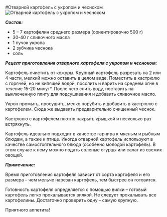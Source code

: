 #Отварной картофель с укропом и чесноком
![Отварной картофель с укропом и чесноком](/images/Kulinar/Second/kartofel_s_ukropom.jpg 'Отварной картофель с укропом и чесноком')

***Состав:***

- 5 – 7 картофелин среднего размера (ориентировочно 500 г)
- 30-40 г сливочного масла
- 1 пучок укропа
- 2 зубчика чеснока
- соль

***Рецепт приготовления отварного картофеля с укропом и чесноком:***

Картофель очистить от кожуры. Крупный картофель разрезать на 2 или 4 части, мелкий можно оставить в целом виде. Поместить в кастрюлю с горячей, но не кипящей водой, посолить и варить на среднем огне в течение 15-20 минут*. После чего слить воду, поставить на выключенную плиту для подсушивания и добавить сливочное масло.

Укроп промыть, просушить, мелко порубить и добавить в кастрюлю с картофелем. Сюда же выдавить предварительно очищенный чеснок.

Кастрюлю с картофелем плотно накрыть крышкой и несколько раз встряхнуть.

Картофель идеально подходит в качестве гарнира к мясным и рыбным блюдам, а также к птице. Иногда отварной картофель используют в качестве самостоятельного блюда (особенно молодой картофель). В этом случае к нему можно подать соленые огурцы или салат из свежих овощей.

***Примечание:***

Время приготовления картофеля зависит от сорта картофеля и его размера – чем мельче нарезан картофель, тем быстрее он готовится.

Готовность картофеля определяется с помощью вилки – готовый картофель легко прокалывается вилкой. Не следует прокалывать все картофелины. Достаточно проверить одну – самую крупную.

Приятного аппетита!

